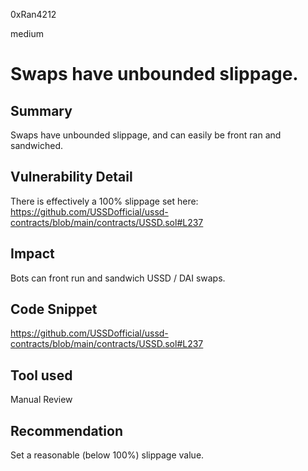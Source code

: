 0xRan4212

medium

# Swaps have unbounded slippage.

## Summary
Swaps have unbounded slippage, and can easily be front ran and sandwiched.

## Vulnerability Detail
There is effectively a 100% slippage set here:
https://github.com/USSDofficial/ussd-contracts/blob/main/contracts/USSD.sol#L237

## Impact
Bots can front run and sandwich USSD / DAI swaps.

## Code Snippet
https://github.com/USSDofficial/ussd-contracts/blob/main/contracts/USSD.sol#L237

## Tool used

Manual Review

## Recommendation
Set a reasonable (below 100%) slippage value. 